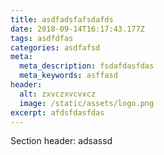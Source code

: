 ```yaml
---
title: asdfadsfafsdafds
date: 2018-09-14T16:17:43.177Z
tags: asdfdfas
categories: asdfafsd
meta:
  meta_description: fsdafdasfdas
  meta_keywords: asffasd
header:
  alt: zxvczxvcvxcz
  image: /static/assets/logo.png
excerpt: afdsfdasfdas
---
```

Section header: adsassd
